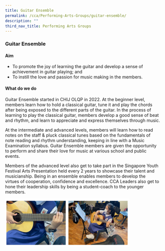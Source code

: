 ```yaml
---
title: Guitar Ensemble
permalink: /cca/Performing-Arts-Groups/guitar-ensemble/
description: ""
third_nav_title: Performing Arts Groups
---
```

### Guitar Ensemble

#### Aim

*   To promote the joy of learning the guitar and develop a sense of achievement in guitar playing; and
*   To instill the love and passion for music making in the members.

#### What do we do

Guitar Ensemble started in CHIJ OLQP in 2022. At the beginner level, members learn how to hold a classical guitar, tune it and play the chords after being exposed to the different parts of the guitar. In the process of learning to play the classical guitar, members develop a good sense of beat and rhythm, and learn to appreciate and express themselves through music.

  

At the intermediate and advanced levels, members will learn how to read notes on the staff & pluck classical tunes based on the fundamentals of note reading and rhythm understanding, keeping in line with a Music Examination syllabus. Guitar Ensemble members are given the opportunity to perform and share their love for music at various school and public events.

  

Members of the advanced level also get to take part in the Singapore Youth Festival Arts Presentation held every 2 years to showcase their talent and musicianship. Being in an ensemble enables members to develop the virtues of cooperation, confidence and excellence. CCA Leaders also get to hone their leadership skills by being a student-coach to the younger members.

<img src="/images/guitar1.png" style="width:80%">
